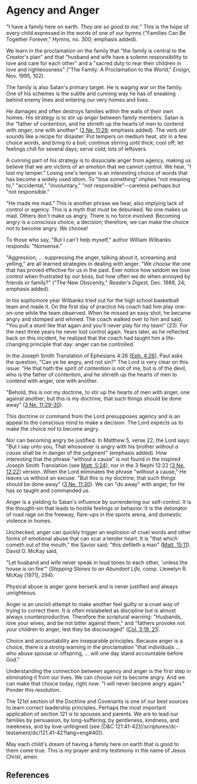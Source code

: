 # Agency and Anger

"I have a family here on earth. _They are so good to me._" This is the hope of
every child expressed in the words of one of our hymns ("Families Can Be
Together Forever," _Hymns,_ no. 300; emphasis added).

We learn in the proclamation on the family that "the family is central to the
Creator's plan" and that "husband and wife have a solemn responsibility to
love and care for each other" and a "sacred duty to rear their children in
love and righteousness" ("The Family: A Proclamation to the World," _Ensign,_
Nov. 1995, 102).

The family is also Satan's primary target. He is waging war on the family. One
of his schemes is the subtle and cunning way he has of sneaking behind enemy
lines and entering our very homes and lives.

He damages and often destroys families within the walls of their own homes.
His strategy is to stir up _anger_ between family members. Satan is the
"father of contention, and he stirreth up the hearts of men to contend with
_anger,_ one with another" ([3 Ne.
11:29](/scriptures/bofm/3-ne/11.29?lang=eng#28); emphasis added). The verb
_stir_ sounds like a recipe for disaster: Put tempers on medium heat, stir in
a few choice words, and bring to a boil; continue stirring until thick; cool
off; let feelings chill for several days; serve cold; lots of leftovers.

A cunning part of his strategy is to dissociate anger from agency, making us
believe that we are victims of an emotion that we cannot control. We hear, "I
lost my temper." Losing one's temper is an interesting choice of words that
has become a widely used idiom. To "lose something" implies "not meaning to,"
"accidental," "involuntary," "not responsible"--careless perhaps but "not
responsible."

"He made me mad." This is another phrase we hear, also implying lack of
control or agency. This is a myth that must be debunked. No one makes us mad.
Others don't make us angry. There is no force involved. Becoming angry is a
conscious choice, a decision; therefore, we can make the choice not to become
angry. _We_ choose!

To those who say, "But I can't help myself," author William Wilbanks responds:
"Nonsense."

"Aggression, ... suppressing the anger, talking about it, screaming and
yelling," are all learned strategies in dealing with anger. "We _choose_ the
one that has proved effective for us in the past. Ever notice how seldom we
lose control when frustrated by our boss, but how often we do when annoyed by
friends or family?" ("The New Obscenity," _Reader's Digest,_ Dec. 1988, 24;
emphasis added).

In his sophomore year Wilbanks tried out for the high school basketball team
and made it. On the first day of practice his coach had him play one-on-one
while the team observed. When he missed an easy shot, he became angry and
stomped and whined. The coach walked over to him and said, "You pull a stunt
like that again and you'll never play for my team" (23). For the next three
years he never lost control again. Years later, as he reflected back on this
incident, he realized that the coach had taught him a life-changing principle
that day: anger can be controlled.

In the Joseph Smith Translation of Ephesians 4:26 [[Eph.
4:26](/scriptures/nt/eph/4.26?lang=eng#25)], Paul asks the question, "Can ye
be angry, and not sin?" The Lord is very clear on this issue: "He that hath
the spirit of contention is not of me, but is of the devil, who is the father
of contention, and he stirreth up the hearts of men to contend with anger, one
with another.

"Behold, this is not my doctrine, to stir up the hearts of men with anger, one
against another; but this is my doctrine, that such things should be done
away" ([3 Ne. 11:29-30](/scriptures/bofm/3-ne/11.29-30?lang=eng#28)).

This doctrine or command from the Lord presupposes agency and is an appeal to
the conscious mind to make a decision. The Lord expects us to make the choice
_not_ to become angry.

Nor can becoming angry be justified. In Matthew 5, verse 22, the Lord says:
"But I say unto you, That whosoever is angry with his brother _without a
cause_ shall be in danger of the judgment" (emphasis added). How interesting
that the phrase "without a cause" is not found in the inspired Joseph Smith
Translation (see [Matt. 5:24](/scriptures/nt/matt/5.24?lang=eng#23)), nor in
the 3 Nephi 12:22 [[3 Ne. 12:22](/scriptures/bofm/3-ne/12.22?lang=eng#21)]
version. When the Lord eliminates the phrase "without a cause," He leaves us
without an excuse. "But this is my doctrine, that such things should be done
away" ([3 Ne. 11:30](/scriptures/bofm/3-ne/11.30?lang=eng#29)). We can "do
away" with anger, for He has so taught and commanded us.

Anger is a yielding to Satan's influence by surrendering our self-control. It
is the thought-sin that leads to hostile feelings or behavior. It is the
detonator of road rage on the freeway, flare-ups in the sports arena, and
domestic violence in homes.

Unchecked, anger can quickly trigger an explosion of cruel words and other
forms of emotional abuse that can scar a tender heart. It is "that which
cometh out of the mouth," the Savior said; "this defileth a man" ([Matt.
15:11](/scriptures/nt/matt/15.11?lang=eng#10)). David O. McKay said,

"Let husband and wife never speak in loud tones to each other, 'unless the
house is on fire'" (_Stepping Stones to an Abundant Life,_ comp. Llewelyn R.
McKay [1971], 294).

Physical abuse is anger gone berserk and is never justified and always
unrighteous.

Anger is an uncivil attempt to make another feel guilty or a cruel way of
trying to correct them. It is often mislabeled as discipline but is almost
always counterproductive. Therefore the scriptural warning: "Husbands, love
your wives, and be not bitter against them," and "fathers provoke not your
children to anger, lest they be discouraged" ([Col. 3:19,
21](/scriptures/nt/col/3.19,21?lang=eng#18)).

Choice and accountability are inseparable principles. Because anger is a
choice, there is a strong warning in the proclamation "that individuals ... who
abuse spouse or offspring, ... will one day stand accountable before God."

Understanding the connection between agency and anger is the first step in
eliminating it from our lives. We can choose not to become angry. And we can
make that choice today, right now: "I will never become angry again." Ponder
this resolution.

The 121st section of the Doctrine and Covenants is one of our best sources to
learn correct leadership principles. Perhaps the most important application of
section 121 is to spouses and parents. We are to lead our families by
persuasion, by long-suffering, by gentleness, kindness, and meekness, and by
love unfeigned (see [D&amp;C 121:41-42](/scriptures/dc-
testament/dc/121.41-42?lang=eng#40)).

May each child's dream of having a family here on earth that is good to them
come true. This is my prayer and my testimony in the name of Jesus Christ,
amen.

## References

